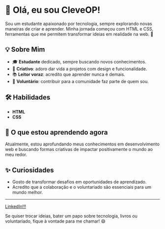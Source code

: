 # 👋 Olá, eu sou CleveOP!

Sou um estudante apaixonado por tecnologia, sempre explorando novas maneiras de criar e aprender. Minha jornada começou com HTML e CSS, ferramentas que me permitem transformar ideias em realidade na web. 🚀

## 💡 Sobre Mim

- 🎓 **Estudante** dedicado, sempre buscando novos conhecimentos.
- 🎨 **Criativo**: adoro dar vida a projetos com design e funcionalidade.
- 📚 **Leitor voraz**: acredito que aprender nunca é demais.
- 🤝 **Voluntário**: contribuir para a comunidade faz parte de quem sou.

## 🛠️ Habilidades

- **HTML**
- **CSS**

## 🌱 O que estou aprendendo agora

Atualmente, estou aprofundando meus conhecimentos em desenvolvimento web e buscando formas criativas de impactar positivamente o mundo ao meu redor.

## ✨ Curiosidades

- Gosto de transformar desafios em oportunidades de aprendizado.
- Acredito que a colaboração e o voluntariado são essenciais para um mundo melhor.

---
<a href="https://www.linkedin.com/in/cleverson-de-oliveira-pereira-a794512ba/">LinkedIn!!!</a>

Se quiser trocar ideias, bater um papo sobre tecnologia, livros ou voluntariado, fique à vontade para me chamar! 😄
